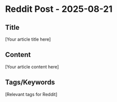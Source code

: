 # Reddit Post - 2025-08-21

## Title
[Your article title here]

## Content
[Your article content here]

## Tags/Keywords
[Relevant tags for Reddit]

